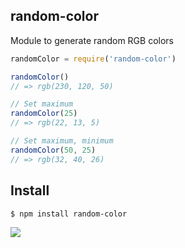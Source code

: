 ## random-color

Module to generate random RGB colors

```js
randomColor = require('random-color')

randomColor()
// => rgb(230, 120, 50)

// Set maximum
randomColor(25)
// => rgb(22, 13, 5)

// Set maximum, minimum 
randomColor(50, 25)
// => rgb(32, 40, 26)
```

## Install

```bash
$ npm install random-color
```

![](https://dl.dropboxusercontent.com/s/ofqr0ha1all2nbl/npmel_30.jpg)
